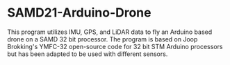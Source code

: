 # SAMD21-Arduino-Drone
This program utilizes IMU, GPS, and LiDAR data to fly an Arduino based drone on a SAMD 32 bit processor. The program is based on Joop Brokking's YMFC-32 open-source code for 32 bit STM Arduino processors but has been adapted to be used with different sensors.
